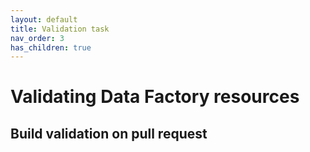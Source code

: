 ```yaml
---
layout: default
title: Validation task
nav_order: 3
has_children: true
---
```

# Validating Data Factory resources

## Build validation on pull request